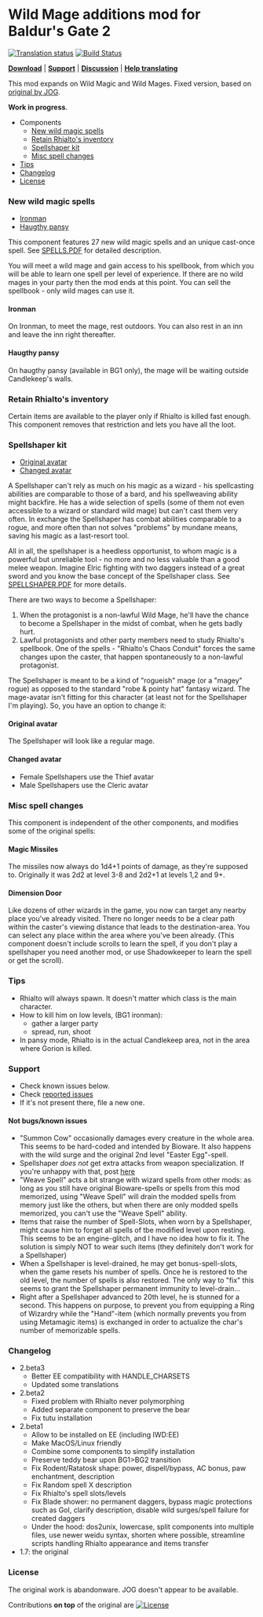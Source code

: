 # Wild Mage additions mod for Baldur's Gate 2

[![Translation status](https://tra.bgforge.net/widgets/infinity-engine/-/wild-mage-additions/svg-badge.svg)](https://tra.bgforge.net/projects/infinity-engine/wild-mage-additions/)
[![Build Status](https://golem.bgforge.net/mods/wild-mage-additions/status.svg)](https://golem.bgforge.net/mods/wild-mage-additions)

[__Download__](https://github.com/BGforgeNet/bg2-wildmage/releases/latest)
 | [__Support__](#support)
 | [__Discussion__](https://forums.bgforge.net/viewtopic.php?f=4&t=17)
 | [__Help translating__](https://tra.bgforge.net/projects/infinity-engine/wild-mage-additions/)

This mod expands on Wild Magic and Wild Mages. Fixed version, based on [original by JOG](http://mods.jo-ge.net/bg/shaper.htm).

**Work in progress**.

- Components
  - [New wild magic spells](#new-wild-magic-spells)
  - [Retain Rhialto's inventory](#retain-rhialtos-inventory)
  - [Spellshaper kit](#spellshaper-kit)
  - [Misc spell changes](#misc-spell-changes)
- [Tips](#tips)
- [Changelog](#changelog)
- [License](#license)

### New wild magic spells
- [Ironman](#ironman)
- [Haugthy pansy](#haugthy-pansy)

This component features 27 new wild magic spells and an unique cast-once spell. See [SPELLS.PDF](wildmage/docs/spells.pdf) for detailed description.

You will meet a wild mage and gain access to his spellbook, from which you will be able to learn one spell per level of experience. If there are no wild mages in your party then the mod ends at this point. You can sell the spellbook - only wild mages can use it.

#### Ironman
On Ironman, to meet the mage, rest outdoors. You can also rest in an inn and leave the inn right thereafter.

#### Haugthy pansy
On haugthy pansy (available in BG1 only), the mage will be waiting outside Candlekeep's walls.

### Retain Rhialto's inventory
Certain items are available to the player only if Rhialto is killed fast enough. This component removes that restriction and lets you have all the loot.

### Spellshaper kit
- [Original avatar](#original-avatar)
- [Changed avatar](#changed-avatar)

A Spellshaper can't rely as much on his magic as a wizard - his spellcasting abilities are comparable to those of a bard, and his spellweaving ability might backfire. He has a wide selection of spells (some of them not even accessible to a wizard or standard wild mage) but can't cast them very often. In exchange the Spellshaper has combat abilities comparable to a rogue, and more often than not solves "problems" by mundane means, saving his magic as a last-resort tool.

All in all, the spellshaper is a heedless opportunist, to whom magic is a powerful but unreliable tool - no more and no less valuable than a good melee weapon. Imagine Elric fighting with two daggers instead of a great sword and you know the base concept of the Spellshaper class. See [SPELLSHAPER.PDF](wildmage/docs/spellshaper.pdf) for more details.

There are two ways to become a Spellshaper:

1. When the protagonist is a non-lawful Wild Mage, he'll have the chance to become a Spellshaper in the midst of combat, when he gets badly hurt.
2. Lawful protagonists and other party members need to study Rhialto's spellbook. One of the spells - "Rhialto's Chaos Conduit" forces the same changes upon the caster, that happen spontaneously to a non-lawful protagonist.

The Spellshaper is meant to be a kind of "rogueish" mage (or a "magey" rogue) as opposed to the standard "robe & pointy hat" fantasy wizard. The mage-avatar isn't fitting for this character (at least not for the Spellshaper I'm playing). So, you have an option to change it:

#### Original avatar
The Spellshaper will look like a regular mage.
#### Changed avatar
- Female Spellshapers use the Thief avatar
- Male Spellshapers use the Cleric avatar

### Misc spell changes

This component is independent of the other components, and modifies some of the original spells:

#### Magic Missiles
The missiles now always do 1d4+1 points of damage, as they're supposed to. Originally it was 2d2 at level 3-8 and 2d2+1 at levels 1,2 and 9+.

#### Dimension Door
Like dozens of other wizards in the game, you now can target any nearby place you've already visited. There no longer needs to be a clear path within the caster's viewing distance that leads to the destination-area. You can select any place within the area where you've been already. (This component doesn't include scrolls to learn the spell, if you don't play a spellshaper you need another mod, or use Shadowkeeper to learn the spell or get the scroll).

### Tips
- Rhialto will always spawn. It doesn't matter which class is the main character.
- How to kill him on low levels, (BG1 ironman):
  - gather a larger party
  - spread, run, shoot
- In pansy mode, Rhialto is in the actual Candlekeep area, not in the area where Gorion is killed.

### Support
- Check known issues below.
- Check [reported issues](https://github.com/BGforgeNet/bg2-wildmage/issues?utf8=%E2%9C%93&q=is%3Aissue)
- If it's not present there, file a new one.

#### Not bugs/known issues
- "Summon Cow" occasionally damages every creature in the whole area. This seems to be hard-coded and intended by Bioware. It also happens with the wild surge and the original 2nd level "Easter Egg"-spell.
- Spellshaper *does not* get extra attacks from weapon specialization. If you're unhappy with that, post [here](https://github.com/BGforgeNet/bg2-wildmage/issues/2)
- "Weave Spell" acts a bit strange with wizard spells from other mods: as long as you still have original Bioware-spells or spells from this mod memorized, using "Weave Spell" will drain the modded spells from memory just like the others, but when there are only modded spells memorized, you can't use the "Weave Spell" ability.
- Items that raise the number of Spell-Slots, when worn by a Spellshaper, might cause him to forget all spells of tbe modified level upon resting. This seems to be an engine-glitch, and I have no idea how to fix it. The solution is simply NOT to wear such items (they definitely don't work for a Spellshaper)
- When a Spellshaper is level-drained, he may get bonus-spell-slots, when the game resets his number of spells. Once he is restored to the old level, the number of spells is also restored. The only way to "fix" this seems to grant the Spellshaper permanent immunity to level-drain...
- Right after a Spellshaper advanced to 20th level, he is stunned for a second. This happens on purpose, to prevent you from equipping a Ring of Wizardry while the "Hand"-item (which normally prevents you from using Metamagic items) is exchanged in order to actualize the char's number of memorizable spells.

### Changelog
- 2.beta3
  - Better EE compatibility with HANDLE_CHARSETS
  - Updated some translations
- 2.beta2
  - Fixed problem with Rhialto never polymorphing
  - Added separate component to preserve the bear
  - Fix tutu installation
- 2.beta1
  - Allow to be installed on EE (including IWD:EE)
  - Make MacOS/Linux friendly
  - Combine some components to simplify installation
  - Preserve teddy bear upon BG1>BG2 transition
  - Fix Rodent/Ratatosk shape: power, dispell/bypass, AC bonus, paw enchantment, description
  - Fix Random spell X description
  - Fix Rhialto's spell slots/levels
  - Fix Blade shower: no permanent daggers, bypass magic protections such as GoI, clarify description, disable wild surges/spell failure for created daggers
  - Under the hood: dos2unix, lowercase, split components into multiple files, use newer weidu syntax, shorten where possible, streamline scripts handling Rhialto appearance and items transfer
- 1.7: the original


### License
The original work is abandonware. JOG doesn't appear to be available.

Contributions **on top** of the original are <a href="https://creativecommons.org/licenses/by-nc-sa/4.0/">
<img src="https://img.shields.io/badge/license-CC%20BY--NC--SA%204.0-blue.svg" alt="License" />
</a>

